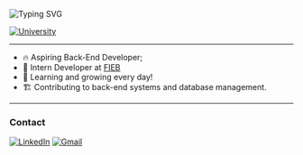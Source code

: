 ![Typing SVG](https://readme-typing-svg.demolab.com?font=Fira+Code&weight=600&size=25&pause=3000&color=ffffff&random=false&width=435&height=40&lines=Hi!+👋+I'm+Elder+Galvão!)

[![University](https://img.shields.io/badge/UCSAL-Systems%20Analysis%20%26%20Development-blueviolet)](https://www.ucsal.br/)

<hr>

- 🔥 Aspiring Back-End Developer;
- 🔭 Intern Developer at [FIEB](https://www.linkedin.com/company/sistemafieb/posts/?feedView=all) 
- 🦾 Learning and growing every day!
- 🏗️ Contributing to back-end systems and database management.
<hr>

### Contact
<p align="left">

[![LinkedIn](https://custom-icon-badges.demolab.com/badge/LinkedIn-0A66C2?logo=linkedin-white&logoColor=fff)](https://www.linkedin.com/in/elder-galv%C3%A3o/)
[![Gmail](https://img.shields.io/badge/-Gmail-D14836?style=flat&logo=gmail&logoColor=white)](mailto:eldergalvao07@gmail.com)
<!--[![Instagram](https://img.shields.io/badge/-Instagram-E4405F?style=flat&logo=instagram&logoColor=white)](https://www.instagram.com/egqr_)-->

</p>
